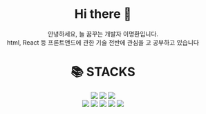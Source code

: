 <div align=center><h1> Hi there 👋</h1></div>
<div align=center>안녕하세요, 늘 꿈꾸는 개발자 이명환입니다. <br> html, React 등 프론트앤드에 관한 기술 전반에 관심을 고 공부하고 있습니다</div>

<div align=center><h1>📚 STACKS</h1></div>
<div align=center> 
<img src="https://img.shields.io/badge/html5-E34F26?style=for-the-badge&logo=html5&logoColor=white">
<img src="https://img.shields.io/badge/css-1572B6?style=for-the-badge&logo=css3&logoColor=white"> 
<img src="https://img.shields.io/badge/javascript-F7DF1E?style=for-the-badge&logo=javascript&logoColor=black">
<br>  
<img src="https://img.shields.io/badge/mysql-4479A1?style=for-the-badge&logo=mysql&logoColor=white">
<img src="https://img.shields.io/badge/react-61DAFB?style=for-the-badge&logo=react&logoColor=black">
<img src="https://img.shields.io/badge/github-181717?style=for-the-badge&logo=github&logoColor=white">
<img src="https://img.shields.io/badge/bootstrap-7952B3?style=for-the-badge&logo=bootstrap&logoColor=white">
<img src="https://img.shields.io/badge/python-3776AB?style=for-the-badge&logo=python&logoColor=white"> 
</div>
